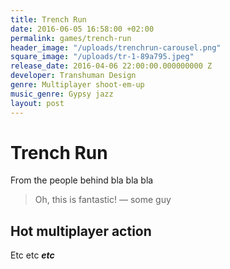 ```yaml
---
title: Trench Run
date: 2016-06-05 16:58:00 +02:00
permalink: games/trench-run
header_image: "/uploads/trenchrun-carousel.png"
square_image: "/uploads/tr-1-89a795.jpeg"
release_date: 2016-04-06 22:00:00.000000000 Z
developer: Transhuman Design
genre: Multiplayer shoot-em-up
music_genre: Gypsy jazz
layout: post
---
```


# Trench Run
From the people behind bla bla bla
>Oh, this is fantastic! — some guy

## Hot multiplayer action
Etc etc ***etc***